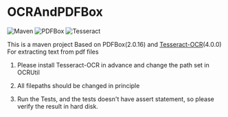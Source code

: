 OCRAndPDFBox
=========================
![Maven](https://img.shields.io/badge/Maven-3.0.4-yellowgreen.svg)
![PDFBox](https://img.shields.io/badge/PDFBox-2.0.16-blue.svg)
![Tesseract](https://img.shields.io/badge/Tesseract-4.0.0-green.svg)

This is a maven project Based on PDFBox(2.0.16) and [Tesseract-OCR](https://github.com/tesseract-ocr/tesseract)(4.0.0) For extracting text from pdf files

1. Please install Tesseract-OCR in advance and change the path set in OCRUtil

2. All filepaths should be changed in principle

3. Run the Tests, and the tests doesn't have assert statement, so please verify the result in hard disk.